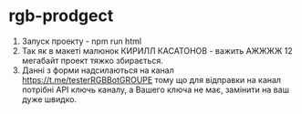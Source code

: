 # rgb-prodgect

1. Запуск проекту - npm run html
2. Так як в макеті малюнок КИРИЛЛ КАСАТОНОВ - важить АЖЖЖЖ 12 мегабайт проект тяжко збирається.
3. Данні з форми надсилаються на канал https://t.me/testerRGBBotGROUPE
   тому що для відправки на канал потрібні API ключь каналу, а Вашего ключа не має, замінити на ваш дуже швидко.
